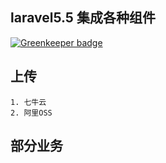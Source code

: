 ## laravel5.5 集成各种组件

[![Greenkeeper badge](https://badges.greenkeeper.io/TestsLing/pro.svg)](https://greenkeeper.io/)

## 上传
    1. 七牛云
    2. 阿里OSS
    
## 部分业务    